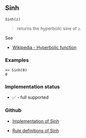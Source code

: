 ## Sinh

```
Sinh(z)
```

> returns the hyperbolic sine of `z`.
 
See
* [Wikipedia - Hyperbolic function](https://en.wikipedia.org/wiki/Hyperbolic_function)
 
### Examples

```
>> Sinh(0)
0
```






### Implementation status

* &#x2705; - full supported

### Github

* [Implementation of Sinh](https://github.com/axkr/symja_android_library/blob/master/symja_android_library/matheclipse-core/src/main/java/org/matheclipse/core/builtin/ExpTrigsFunctions.java#L3149) 

* [Rule definitions of Sinh](https://github.com/axkr/symja_android_library/blob/master/symja_android_library/rules/SinhRules.m) 
